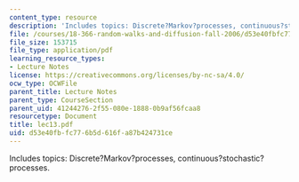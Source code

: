 ```yaml
---
content_type: resource
description: 'Includes topics: Discrete?Markov?processes, continuous?stochastic?processes.'
file: /courses/18-366-random-walks-and-diffusion-fall-2006/d53e40fbfc776b5d616fa87b424731ce_lec13.pdf
file_size: 153715
file_type: application/pdf
learning_resource_types:
- Lecture Notes
license: https://creativecommons.org/licenses/by-nc-sa/4.0/
ocw_type: OCWFile
parent_title: Lecture Notes
parent_type: CourseSection
parent_uid: 41244276-2f55-080e-1888-0b9af56fcaa8
resourcetype: Document
title: lec13.pdf
uid: d53e40fb-fc77-6b5d-616f-a87b424731ce
---
```

Includes topics: Discrete?Markov?processes, continuous?stochastic?processes.